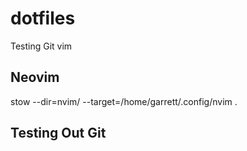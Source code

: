# dotfiles
Testing Git vim

## Neovim
stow --dir=nvim/ --target=/home/garrett/.config/nvim .

## Testing Out Git
